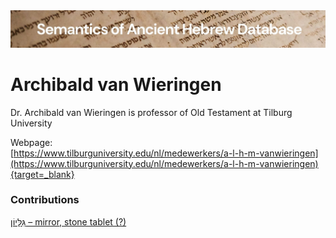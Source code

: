 <html><body><img id="banner" src="../../images/banners/banner.png" alt="banner" /></body></html>

# **Archibald van Wieringen**


Dr. Archibald van Wieringen is professor of Old Testament at Tilburg University


Webpage:    
[https://www.tilburguniversity.edu/nl/medewerkers/a-l-h-m-vanwieringen](https://www.tilburguniversity.edu/nl/medewerkers/a-l-h-m-vanwieringen){target=_blank}    







 
### Contributions
[גִּלָּיוֹן – mirror, stone tablet (?)](../words/gillayon.md)<br>